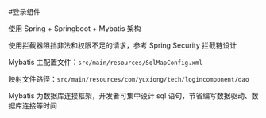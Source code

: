 #登录组件

使用 Spring + Springboot + Mybatis 架构 

使用拦截器阻挡非法和权限不足的请求，参考 Spring Security 拦截链设计

Mybatis 主配置文件：`src/main/resources/SqlMapConfig.xml`

映射文件路径：`src/main/resources/com/yuxiong/tech/logincomponent/dao`

Mybatis 为数据库连接框架，开发者可集中设计 sql 语句，节省编写数据驱动、数据库连接等时间

